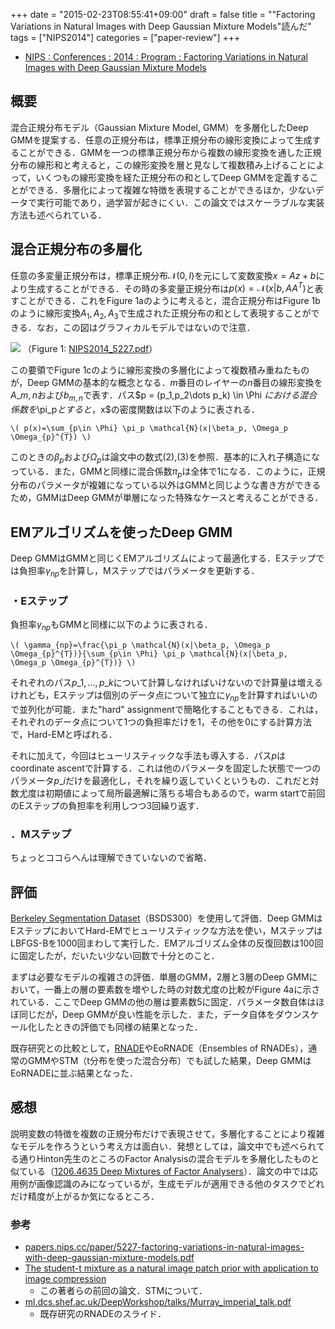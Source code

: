 +++
date = "2015-02-23T08:55:41+09:00"
draft = false
title = "\"Factoring Variations in Natural Images with Deep Gaussian Mixture Models\"読んだ"
tags = ["NIPS2014"]
categories = ["paper-review"]
+++

- [NIPS : Conferences : 2014 : Program : Factoring Variations in Natural Images with Deep Gaussian Mixture Models](http://nips.cc/Conferences/2014/Program/event.php?ID=4599)

## 概要
混合正規分布モデル（Gaussian Mixture Model, GMM）を多層化したDeep GMMを提案する．任意の正規分布は，標準正規分布の線形変換によって生成することができる．GMMを一つの標準正規分布から複数の線形変換を通した正規分布の線形和と考えると，この線形変換を層と見なして複数積み上げることによって，いくつもの線形変換を経た正規分布の和としてDeep GMMを定義することができる．多層化によって複雑な特徴を表現することができるほか，少ないデータで実行可能であり，過学習が起きにくい．この論文ではスケーラブルな実装方法も述べられている．

## 混合正規分布の多層化

任意の多変量正規分布は，標準正規分布$\mathcal{N}(0,I)$を元にして変数変換$x=Az+b$により生成することができる．その時の多変量正規分布は$p(x)=\mathcal{N}(x|b, AA^T)$と表すことができる．これをFigure 1aのように考えると，混合正規分布はFigure 1bのように線形変換$A_1,A_2,A_3$で生成された正規分布の和として表現することができる．なお，この図はグラフィカルモデルではないので注意．

![](/img/deep_gmm.png)
（Figure 1:  [NIPS2014_5227.pdf](http://machinelearning.wustl.edu/mlpapers/paper_files/NIPS2014_5227.pdf)）

この要領でFigure 1cのように線形変換の多層化によって複数積み重ねたものが，Deep GMMの基本的な概念となる．$m$番目のレイヤーの$n$番目の線形変換を$A\_{m,n}$および$b_{m,n}$で表す．パス$p = (p_1,p_2\dots p_k) \in \Phi $における混合係数を$\pi_p$とすると，$x$の密度関数は以下のように表される．

`\( p(x)=\sum_{p\in \Phi} \pi_p \mathcal{N}(x|\beta_p, \Omega_p \Omega_{p}^{T}) \)`

このときの$\beta_p$および$\Omega_p$は論文中の数式(2),(3)を参照．基本的に入れ子構造になっている．また，GMMと同様に混合係数$\pi_p$は全体で1になる．このように，正規分布のパラメータが複雑になっている以外はGMMと同じような書き方ができるため，GMMはDeep GMMが単層になった特殊なケースと考えることができる．

## EMアルゴリズムを使ったDeep GMM
Deep GMMはGMMと同じくEMアルゴリズムによって最適化する．Eステップでは負担率$\gamma_{np}$を計算し，Mステップではパラメータを更新する．

### ・Eステップ
負担率$\gamma_{np}$もGMMと同様に以下のように表される．

`\( \gamma_{np}=\frac{\pi_p \mathcal{N}(x|\beta_p, \Omega_p \Omega_{p}^{T})}{\sum_{p\in \Phi} \pi_p \mathcal{N}(x|\beta_p, \Omega_p \Omega_{p}^{T})} \)`

それぞれのパス$p\_1,\dots,p\_k$について計算しなければいけないので計算量は増えるけれども，Eステップは個別のデータ点について独立に$\gamma_{np}$を計算すればいいので並列化が可能．また"hard" assignmentで簡略化することもできる．これは，それぞれのデータ点について1つの負担率だけを1，その他を0にする計算方法で，Hard-EMと呼ばれる．

それに加えて，今回はヒューリスティックな手法も導入する．パス$p$はcoordinate ascentで計算する．これは他のパラメータを固定した状態で一つのパラメータ$p\_i$だけを最適化し，それを繰り返していくというもの．これだと対数尤度は初期値によって局所最適解に落ちる場合もあるので，warm startで前回のEステップの負担率を利用しつつ3回繰り返す．

### ．Mステップ
ちょっとココらへんは理解できていないので省略．

## 評価
[Berkeley Segmentation Dataset](http://www.eecs.berkeley.edu/Research/Projects/CS/vision/grouping/segbench/)（BSDS300）を使用して評価．Deep GMMはEステップにおいてHard-EMでヒューリスティックな方法を使い，MステップはLBFGS-Bを1000回まわして実行した．EMアルゴリズム全体の反復回数は100回に固定したが，だいたい少ない回数で十分とのこと．

まずは必要なモデルの複雑さの評価．単層のGMM，2層と3層のDeep GMMにおいて，一番上の層の要素数を増やした時の対数尤度の比較がFigure 4aに示されている．ここでDeep GMMの他の層は要素数5に固定．パラメータ数自体はほぼ同じだが，Deep GMMが良い性能を示した．また，データ自体をダウンスケール化したときの評価でも同様の結果となった．

既存研究との比較として，[RNADE](http://arxiv.org/abs/1306.0186)やEoRNADE（Ensembles of RNADEs），通常のGMMやSTM（t分布を使った混合分布）でも試した結果，Deep GMMはEoRNADEに並ぶ結果となった．

## 感想
説明変数の特徴を複数の正規分布だけで表現させて，多層化することにより複雑なモデルを作ろうという考え方は面白い．発想としては，論文中でも述べられてる通りHinton先生のところのFactor Analysisの混合モデルを多層化したものと似ている（[1206.4635 Deep Mixtures of Factor Analysers](http://arxiv.org/abs/1206.4635)）．論文の中では応用例が画像認識のみになっているが，生成モデルが適用できる他のタスクでどれだけ精度が上がるか気になるところ．

### 参考

- [papers.nips.cc/paper/5227-factoring-variations-in-natural-images-with-deep-gaussian-mixture-models.pdf](http://papers.nips.cc/paper/5227-factoring-variations-in-natural-images-with-deep-gaussian-mixture-models.pdf)
- [The student-t mixture as a natural image patch prior with application to image compression](http://dl.acm.org/citation.cfm?id=2670317)
  - この著者らの前回の論文．STMについて．
- [ml.dcs.shef.ac.uk/DeepWorkshop/talks/Murray_imperial_talk.pdf](http://ml.dcs.shef.ac.uk/DeepWorkshop/talks/Murray_imperial_talk.pdf)
  - 既存研究のRNADEのスライド．
